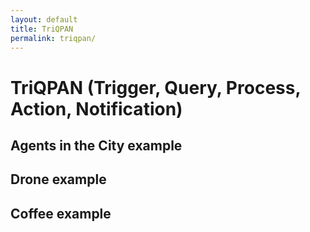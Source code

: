 ```yaml
---
layout: default
title: TriQPAN
permalink: triqpan/
---
```


# TriQPAN (Trigger, Query, Process, Action, Notification)
## Agents in the City example

## Drone example

## Coffee example
